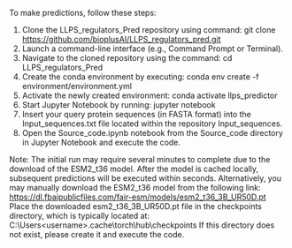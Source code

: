 To make predictions, follow these steps:

1.	Clone the LLPS_regulators_Pred repository using command: git clone https://github.com/bioplusAI/LLPS_regulators_pred.git
2.	Launch a command-line interface (e.g., Command Prompt or Terminal).
3.	Navigate to the cloned repository using the command: cd LLPS_regulators_Pred
4.	Create the conda environment by executing: conda env create -f environment/environment.yml
5.	Activate the newly created environment: conda activate llps_predictor
6.	Start Jupyter Notebook by running: jupyter notebook
7.	Insert your query protein sequences (in FASTA format) into the Input_sequences.txt file located within the repository Input_sequences.
8.	Open the Source_code.ipynb notebook from the Source_code directory in Jupyter Notebook and execute the code.
   
Note: The initial run may require several minutes to complete due to the download of the ESM2_t36 model. After the model is cached locally, subsequent predictions will be executed within seconds.
Alternatively, you may manually download the ESM2_t36 model from the following link:
https://dl.fbaipublicfiles.com/fair-esm/models/esm2_t36_3B_UR50D.pt
Place the downloaded esm2_t36_3B_UR50D.pt file in the checkpoints directory, which is typically located at:
C:\Users\<username>\.cache\torch\hub\checkpoints
If this directory does not exist, please create it and execute the code.
